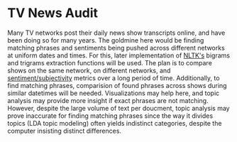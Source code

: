 # TV News Audit

Many TV networks post their daily news show transcripts online, and have been doing so for many years. The goldmine here would be finding matching phrases and sentiments being pushed across different networks at uniform dates and times. For this, later implementation of [NLTK's](https://www.nltk.org/howto/collocations.html) bigrams and trigrams extraction functions will be used. The plan is to compare shows on the same network, on different networks, and [sentiment/subjectivity](https://textblob.readthedocs.io/en/dev/quickstart.html#sentiment-analysis) metrics over a long period of time. Additionally, to find matching phrases, comparision of found phrases across shows during similar datetimes will be needed. Visualizations may help here, and topic analysis may provide more insight if exact phrases are not matching. However, despite the large volume of text per doucment, topic analysis may prove inaccurate for finding matching phrases since the way it divides topics (LDA topic modeling) often yields indistinct categories, despite the computer insisting distinct differences. 
